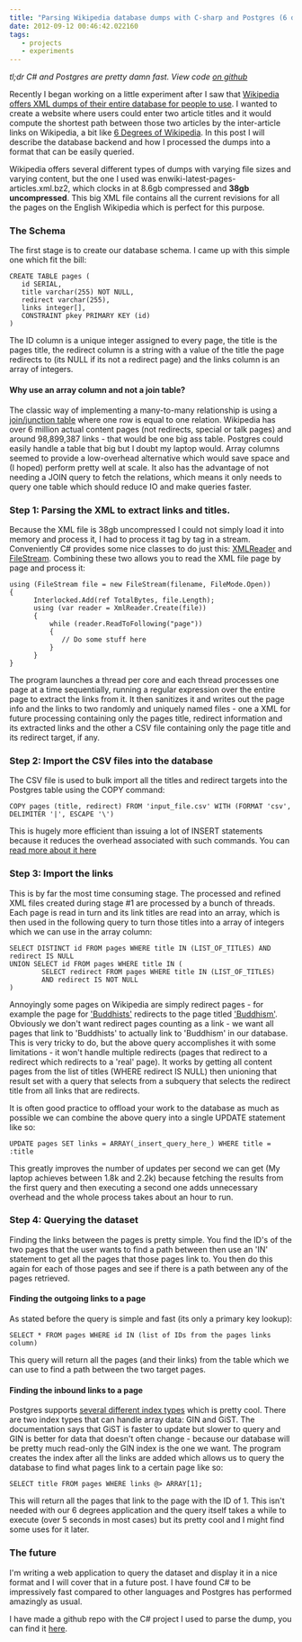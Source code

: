 ```yaml
---
title: "Parsing Wikipedia database dumps with C-sharp and Postgres (6 degrees of Wikipedia)"
date: 2012-09-12 00:46:42.022160
tags:
   - projects
   - experiments
---
```


*tl;dr C# and Postgres are pretty damn fast. View code [on github](https://github.com/orf/Wikipedia-XML-Processor)*

Recently I began working on a little experiment after I saw that [Wikipedia offers XML dumps of their entire database for people to use](https://dumps.wikimedia.org/enwiki/latest/). I wanted to create a website where users could enter two article titles and it would compute the shortest path between those two articles by the inter-article links on Wikipedia, a bit like [6 Degrees of Wikipedia](https://mu.netsoc.ie/wiki/). In this post I will describe the database backend and how I processed the dumps into a format that can be easily queried.

Wikipedia offers several different types of dumps with varying file sizes and varying content, but the one I used was enwiki-latest-pages-articles.xml.bz2, which clocks in at 8.6gb compressed and __38gb uncompressed__. This big XML file contains all the current revisions for all the pages on the English Wikipedia which is perfect for this purpose.

### The Schema
The first stage is to create our database schema. I came up with this simple one which fit the bill:


    CREATE TABLE pages (
       id SERIAL,
       title varchar(255) NOT NULL,
       redirect varchar(255),
       links integer[],
       CONSTRAINT pkey PRIMARY KEY (id)
    )


The ID column is a unique integer assigned to every page, the title is the pages title, the redirect column is a string with a value of the title the page redirects to (its NULL if its not a redirect page) and the links column is an array of integers.

#### Why use an array column and not a join table?
The classic way of implementing a many-to-many relationship is using a [join/junction table](https://en.wikipedia.org/wiki/Junction_table) where one row is equal to one relation. Wikipedia has over 6 million actual content pages (not redirects, special or talk pages) and around 98,899,387 links - that would be one big ass table. Postgres could easily handle a table that big but I doubt my laptop would. Array columns seemed to provide a low-overhead alternative which would save space and (I hoped) perform pretty well at scale. It also has the advantage of not needing a JOIN query to fetch the relations, which means it only needs to query one table which should reduce IO and make queries faster.

### Step 1: Parsing the XML to extract links and titles.
Because the XML file is 38gb uncompressed I could not simply load it into memory and process it, I had to process it tag by tag in a stream. Conveniently C# provides some nice classes to do just this: [XMLReader](https://msdn.microsoft.com/en-us/library/system.xml.xmlreader.aspx) and [FileStream](https://msdn.microsoft.com/en-us/library/system.io.filestream(v=vs.110).aspx). Combining these two allows you to read the XML file page by page and process it:


    using (FileStream file = new FileStream(filename, FileMode.Open))
    {
          Interlocked.Add(ref TotalBytes, file.Length);
          using (var reader = XmlReader.Create(file))
          {
              while (reader.ReadToFollowing("page"))
              {
                 // Do some stuff here
              }
          }
    }


The program launches a thread per core and each thread processes one page at a time sequentially, running a regular expression over the entire page to extract the links from it. It then sanitizes it and writes out the page info and the links to two randomly and uniquely named files - one a XML for future processing containing only the pages title, redirect information and its extracted links and the other a CSV file containing only the page title and its redirect target, if any.

### Step 2: Import the CSV files into the database
The CSV file is used to bulk import all the titles and redirect targets into the Postgres table using the COPY command:


    COPY pages (title, redirect) FROM 'input_file.csv' WITH (FORMAT 'csv', DELIMITER '|', ESCAPE '\')

This is hugely more efficient than issuing a lot of INSERT statements because it reduces the overhead associated with such commands. You can [read more about it here](https://www.postgresql.org/docs/9.2/static/sql-copy.html)

### Step 3: Import the links
This is by far the most time consuming stage. The processed and refined XML files created during stage #1 are processed by a bunch of threads. Each page is read in turn and its link titles are read into an array, which is then used in the following query to turn those titles into a array of integers which we can use in the array column:


    SELECT DISTINCT id FROM pages WHERE title IN (LIST_OF_TITLES) AND redirect IS NULL
    UNION SELECT id FROM pages WHERE title IN (
            SELECT redirect FROM pages WHERE title IN (LIST_OF_TITLES) 
            AND redirect IS NOT NULL
    )

Annoyingly some pages on Wikipedia are simply redirect pages - for example the page for ['Buddhists'](https://en.wikipedia.org/wiki/Buddhists) redirects to the page titled [ 'Buddhism'](https://en.wikipedia.org/wiki/Buddhism). Obviously we don't want redirect pages counting as a link - we want all pages that link to 'Buddhists' to actually link to 'Buddhism' in our database. This is very tricky to do, but the above query accomplishes it with some limitations - it won't handle multiple redirects (pages that redirect to a redirect which redirects to a 'real' page). It works by getting all content pages from the list of titles (WHERE redirect IS NULL) then unioning that result set with a query that selects from a subquery that selects the redirect title from all links that are redirects. 

It is often good practice to offload your work to the database as much as possible we can combine the above query into a single UPDATE statement like so:


    UPDATE pages SET links = ARRAY(_insert_query_here_) WHERE title = :title

This greatly improves the number of updates per second we can get (My laptop achieves between 1.8k and 2.2k) because fetching the results from the first query and then executing a second one adds unnecessary overhead and the whole process takes about an hour to run.

### Step 4: Querying the dataset
Finding the links between the pages is pretty simple. You find the ID's of the two pages that the user wants to find a path between then use an 'IN' statement to get all the pages that those pages link to. You then do this again for each of those pages and see if there is a path between any of the pages retrieved.

#### Finding the outgoing links to a page
As stated before the query is simple and fast (its only a primary key lookup):


    SELECT * FROM pages WHERE id IN (list of IDs from the pages links column)

This query will return all the pages (and their links) from the table which we can use to find a path between the two target pages.

#### Finding the inbound links to a page
Postgres supports [several different index types](https://www.postgresql.org/docs/9.2/static/indexes-types.html) which is pretty cool. There are two index types that can handle array data: GIN and GiST. The documentation says that GiST is faster to update but slower to query and GIN is better for data that doesn't often change - because our database will be pretty much read-only the GIN index is the one we want. The program creates the index after all the links are added which allows us to query the database to find what pages link to a certain page like so:


    SELECT title FROM pages WHERE links @> ARRAY[1];

This will return all the pages that link to the page with the ID of 1. This isn't needed with our 6 degrees application and the query itself takes a while to execute (over 5 seconds in most cases) but its pretty cool and I might find some uses for it later.

### The future
I'm writing a web application to query the dataset and display it in a nice format and I will cover that in a future post. I have found C# to be impressively fast compared to other languages and Postgres has performed amazingly as usual. 

I have made a github repo with the C# project I used to parse the dump, you can find it [here](https://github.com/orf/Wikipedia-XML-Processor).
    